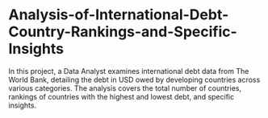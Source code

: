 # Analysis-of-International-Debt-Country-Rankings-and-Specific-Insights
 In this project, a Data Analyst examines international debt data from The World Bank, detailing the debt in USD owed by developing countries across various categories. The analysis covers the total number of countries, rankings of countries with the highest and lowest debt, and specific insights.
